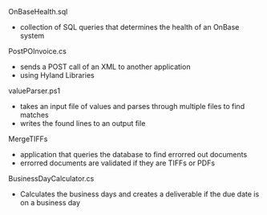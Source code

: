 OnBaseHealth.sql
 - collection of SQL queries that determines the health of an OnBase system

PostPOInvoice.cs
 - sends a POST call of an XML to another application
 - using Hyland Libraries

valueParser.ps1
 - takes an input file of values and parses through multiple files to find matches
 - writes the found lines to an output file 

MergeTIFFs
 - application that queries the database to find errorred out documents
 - errorred documents are validated if they are TIFFs or PDFs

BusinessDayCalculator.cs
 - Calculates the business days and creates a deliverable if the due date is on a business day
